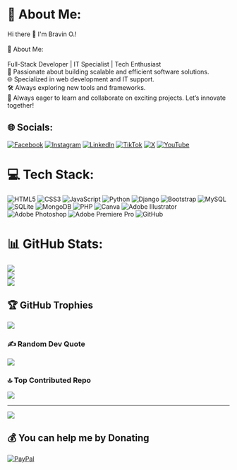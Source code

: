 # 💫 About Me:
Hi there 👋 I'm Bravin O.!<br><br>🌟 About Me:<br><br>Full-Stack Developer | IT Specialist | Tech Enthusiast<br>🚀 Passionate about building scalable and efficient software solutions.<br>🌐 Specialized in web development and IT support.<br>🛠️  Always exploring new tools and frameworks.<br>🌱 Always eager to learn and collaborate on exciting projects. Let’s innovate together!


## 🌐 Socials:
[![Facebook](https://img.shields.io/badge/Facebook-%231877F2.svg?logo=Facebook&logoColor=white)](https://facebook.com/bravinmouma) [![Instagram](https://img.shields.io/badge/Instagram-%23E4405F.svg?logo=Instagram&logoColor=white)](https://instagram.com/bmcouma) [![LinkedIn](https://img.shields.io/badge/LinkedIn-%230077B5.svg?logo=linkedin&logoColor=white)](https://linkedin.com/in/bravin-ouma) [![TikTok](https://img.shields.io/badge/TikTok-%23000000.svg?logo=TikTok&logoColor=white)](https://tiktok.com/@bmcouma) [![X](https://img.shields.io/badge/X-black.svg?logo=X&logoColor=white)](https://x.com/bmc_ouma) [![YouTube](https://img.shields.io/badge/YouTube-%23FF0000.svg?logo=YouTube&logoColor=white)](https://youtube.com/@90f2HIcU1Zh2ZcC2mPqd3w) 

# 💻 Tech Stack:
![HTML5](https://img.shields.io/badge/html5-%23E34F26.svg?style=for-the-badge&logo=html5&logoColor=white) ![CSS3](https://img.shields.io/badge/css3-%231572B6.svg?style=for-the-badge&logo=css3&logoColor=white) ![JavaScript](https://img.shields.io/badge/javascript-%23323330.svg?style=for-the-badge&logo=javascript&logoColor=%23F7DF1E) ![Python](https://img.shields.io/badge/python-3670A0?style=for-the-badge&logo=python&logoColor=ffdd54) ![Django](https://img.shields.io/badge/django-%23092E20.svg?style=for-the-badge&logo=django&logoColor=white) ![Bootstrap](https://img.shields.io/badge/bootstrap-%238511FA.svg?style=for-the-badge&logo=bootstrap&logoColor=white) ![MySQL](https://img.shields.io/badge/mysql-4479A1.svg?style=for-the-badge&logo=mysql&logoColor=white) ![SQLite](https://img.shields.io/badge/sqlite-%2307405e.svg?style=for-the-badge&logo=sqlite&logoColor=white) ![MongoDB](https://img.shields.io/badge/MongoDB-%234ea94b.svg?style=for-the-badge&logo=mongodb&logoColor=white) ![PHP](https://img.shields.io/badge/php-%23777BB4.svg?style=for-the-badge&logo=php&logoColor=white) ![Canva](https://img.shields.io/badge/Canva-%2300C4CC.svg?style=for-the-badge&logo=Canva&logoColor=white) ![Adobe Illustrator](https://img.shields.io/badge/adobe%20illustrator-%23FF9A00.svg?style=for-the-badge&logo=adobe%20illustrator&logoColor=white) ![Adobe Photoshop](https://img.shields.io/badge/adobe%20photoshop-%2331A8FF.svg?style=for-the-badge&logo=adobe%20photoshop&logoColor=white) ![Adobe Premiere Pro](https://img.shields.io/badge/Adobe%20Premiere%20Pro-9999FF.svg?style=for-the-badge&logo=Adobe%20Premiere%20Pro&logoColor=white) ![GitHub](https://img.shields.io/badge/github-%23121011.svg?style=for-the-badge&logo=github&logoColor=white)
# 📊 GitHub Stats:
![](https://github-readme-stats.vercel.app/api?username=bmcouma&theme=dark&hide_border=false&include_all_commits=false&count_private=false)<br/>
![](https://github-readme-streak-stats.herokuapp.com/?user=bmcouma&theme=dark&hide_border=false)<br/>
![](https://github-readme-stats.vercel.app/api/top-langs/?username=bmcouma&theme=dark&hide_border=false&include_all_commits=false&count_private=false&layout=compact)

## 🏆 GitHub Trophies
![](https://github-profile-trophy.vercel.app/?username=bmcouma&theme=radical&no-frame=false&no-bg=true&margin-w=4)

### ✍️ Random Dev Quote
![](https://quotes-github-readme.vercel.app/api?type=horizontal&theme=radical)

### 🔝 Top Contributed Repo
![](https://github-contributor-stats.vercel.app/api?username=bmcouma&limit=5&theme=dark&combine_all_yearly_contributions=true)

---
[![](https://visitcount.itsvg.in/api?id=bmcouma&icon=0&color=0)](https://visitcount.itsvg.in)

  ## 💰 You can help me by Donating
  [![PayPal](https://img.shields.io/badge/PayPal-00457C?style=for-the-badge&logo=paypal&logoColor=white)](https://paypal.me/oumabravin3020@gmail.com) 

  
<!-- Proudly created with GPRM ( https://gprm.itsvg.in ) -->
